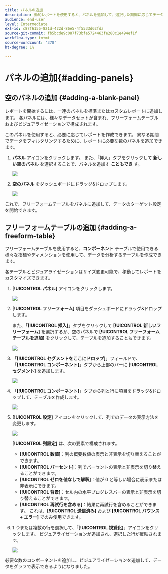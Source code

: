 ```yaml
---
title: パネルの追加
description: 動的レポートを使用すると、パネルを追加して、選択した期間に応じてデータをより適切にフィルタリングできます。
audience: end-user
level: Intermediate
exl-id: c87f6155-821d-422d-86e5-4f5533d62fda
source-git-commit: fb5bcde9c087f73bfe5724463fe280c1e494ef1f
workflow-type: tm+mt
source-wordcount: '378'
ht-degree: 1%

---
```


# パネルの追加{#adding-panels}

## 空のパネルの追加 {#adding-a-blank-panel}

レポートを開始するには、一連のパネルを標準またはカスタムレポートに追加します。 各パネルには、様々なデータセットが含まれ、フリーフォームテーブルおよびビジュアライゼーションで構成されます。

このパネルを使用すると、必要に応じてレポートを作成できます。 異なる期間でデータをフィルタリングするために、レポートに必要な数のパネルを追加できます。

1. **パネル** アイコンをクリックします。 また、「挿入」タブをクリックして **新しい空のパネル** を選択することで、パネルを追加す **こともでき** す。

   ![](assets/dynamic_report_panel_1.png)

1. **空のパネル** をダッシュボードにドラッグ&amp;ドロップします。

   ![](assets/dynamic_report_panel.png)

これで、フリーフォームテーブルをパネルに追加して、データのターゲット設定を開始できます。

## フリーフォームテーブルの追加 {#adding-a-freeform-table}

フリーフォームテーブルを使用すると、**コンポーネント** テーブルで使用できる様々な指標やディメンションを使用して、データを分析するテーブルを作成できます。

各テーブルとビジュアライゼーションはサイズ変更可能で、移動してレポートをカスタマイズできます。

1. **[!UICONTROL パネル]** アイコンをクリックします。

   ![](assets/dynamic_report_panel_1.png)

1. **[!UICONTROL フリーフォーム]** 項目をダッシュボードにドラッグ&amp;ドロップします。

   また、「**[!UICONTROL 挿入]**」タブをクリックして **[!UICONTROL 新しいフリーフォーム]** を選択するか、空のパネルで **[!UICONTROL フリーフォームテーブルを追加]** をクリックして、テーブルを追加することもできます。

   ![](assets/dynamic_report_panel_2.png)

1. 「**[!UICONTROL セグメントをここにドロップ]**」フィールドで、「**[!UICONTROL コンポーネント]**」タブから上部のバーに **[!UICONTROL セグメント]** を追加します。

   ![](assets/dynamic_report_panel_3.png)

1. 「**[!UICONTROL コンポーネント]**」タブから列と行に項目をドラッグ&amp;ドロップして、テーブルを作成します。

   ![](assets/dynamic_report_freeform_3.png)

1. **[!UICONTROL 設定]** アイコンをクリックして、列でのデータの表示方法を変更します。

   ![](assets/dynamic_report_freeform_4.png)

   **[!UICONTROL 列設定]** は、次の要素で構成されます。

   * **[!UICONTROL 数値]**：列の概要数値の表示と非表示を切り替えることができます。
   * **[!UICONTROL パーセント]**：列でパーセントの表示と非表示を切り替えることができます。
   * **[!UICONTROL ゼロを値なしで解釈]**：値が 0 と等しい場合に表示または非表示にできます。
   * **[!UICONTROL 背景]**：セル内の水平プログレスバーの表示と非表示を切り替えることができます。
   * **[!UICONTROL 再試行を含める]**：結果に再試行を含めることができます。 これは、**[!UICONTROL 送信済み]** および **[!UICONTROL バウンス + エラー]** でのみ使用できます。

1. 1 つまたは複数の行を選択して、「**[!UICONTROL 視覚化]**」アイコンをクリックします。 ビジュアライゼーションが追加され、選択した行が反映されます。

   ![](assets/dynamic_report_freeform_5.png)

必要な数のコンポーネントを追加し、ビジュアライゼーションを追加して、データをグラフで表示できるようになりました。
